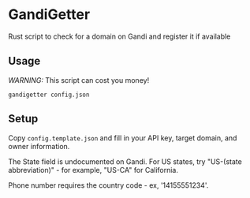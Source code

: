 # GandiGetter
Rust script to check for a domain on Gandi and register it if available

## Usage
*WARNING:* This script can cost you money!

`gandigetter config.json`

## Setup
Copy `config.template.json` and fill in your API key, target domain, and owner information.

The State field is undocumented on Gandi. For US states, try "US-(state abbreviation)" - for example, "US-CA" for California.

Phone number requires the country code - ex, '14155551234'.
